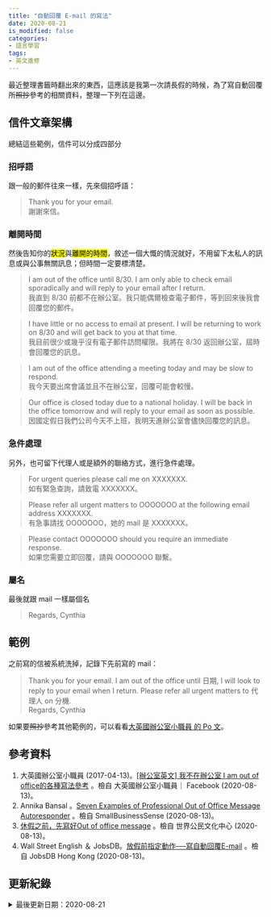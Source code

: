 ```yaml
---
title: "自動回覆 E-mail 的寫法"
date: 2020-08-21
is_modified: false
categories:
- 語言學習
tags:
- 英文進修
--- 
```

 
最近整理書籤時翻出來的東西，這應該是我第一次請長假的時候，為了寫自動回覆所~~照抄~~參考的相關資料，整理一下列在這邊。

<!--more-->


## 信件文章架構
總結這些範例，信件可以分成四部分


### 招呼語
跟一般的郵件往來一樣，先來個招呼語：

> Thank you for your email.   
> 謝謝來信。


### 離開時間
然後告知你的<mark>狀況</mark>與<mark>離開的時間</mark>，敘述一個大慨的情況就好，不用留下太私人的訊息或與公事無關訊息；但時間一定要標清楚。
 
> I am out of the office until 8/30. I am only able to check email sporadically and will reply to your email after I return.  
> 我直到 8/30 前都不在辦公室。我只能偶爾檢查電子郵件，等到回來後我會回覆您的郵件。
    
> I have little or no access to email at present. I will be returning to work on 8/30 and will get back to you at that time.   
> 我目前很少或幾乎沒有電子郵件訪問權限。我將在 8/30 返回辦公室，屆時會回覆您的訊息。
    
> I am out of the office attending a meeting today and may be slow to respond.   
> 我今天要出席會議並且不在辦公室，回覆可能會較慢。
  
> Our office is closed today due to a national holiday. I will be back in the office tomorrow and will reply to your email as soon as possible.   
> 因國定假日我們公司今天不上班，我明天進辦公室會儘快回覆您的訊息。


### 急件處理
另外，也可留下代理人或是額外的聯絡方式，進行急件處理。

> For urgent queries please call me on XXXXXXX.   
> 如有緊急查詢，請致電 XXXXXXX。


> Please refer all urgent matters to OOOOOOO at the following email address XXXXXXX.   
> 有急事請找 OOOOOOO，她的 mail 是 XXXXXXX。

> Please contact OOOOOOO should you require an immediate response.   
> 如果您需要立即回覆，請與 OOOOOOO 聯繫。



### 屬名
最後就跟 mail 一樣屬個名
> Regards, Cynthia



## 範例
之前寫的信被系統洗掉，記錄下先前寫的 mail：
> Thank you for your email. I am out of the office until 日期,  I will look to reply to your email when I return. Please refer all urgent matters to 代理人 on 分機.  
> Regards, Cynthia
 
如果要~~照抄~~參考其他範例的，可以看看[大英國辦公室小職員 的 Po 文](https://www.facebook.com/ukcareerideas/posts/1235998673179509:0)。
 


## 參考資料 
1. 大英國辦公室小職員 (2017-04-13)。[[辦公室英文] 我不在辦公室 I am out of office的各種寫法參考](https://www.facebook.com/ukcareerideas/posts/1235998673179509:0) 。檢自 大英國辦公室小職員｜ Facebook (2020-08-13)。
2. Annika Bansal 。[Seven Examples of Professional Out of Office Message Autoresponder](http://small-bizsense.com/professional-out-of-office-autoresponder-email-messages/) 。檢自 SmallBusinessSense (2020-08-13)。
3. [休假之前，先寫好Out of office message](https://www.core-corner.com/Web/Main.php?stat=a_2w3WP6d) 。檢自 世界公民文化中心 (2020-08-13)。
4. Wall Street English ＆ JobsDB。[放假前指定動作──寫自動回覆E-mail](https://hk.jobsdb.com/en-hk/articles/%E6%94%BE%E5%81%87%E5%89%8D%E6%8C%87%E5%AE%9A%E5%8B%95%E4%BD%9C-%E5%AF%AB%E8%87%AA%E5%8B%95%E5%9B%9E%E8%A6%86emai/) 。檢自 JobsDB Hong Kong (2020-08-13)。



## 更新紀錄
<details class="update_stamp">
  <summary>最後更新日期：2020-08-21</summary>
  <ul>
    <li>2020-08-21 發布</li>
    <li>2020-08-13 完稿</li>
    <li>2020-08-13 起稿</li>
  </ul>
</details>